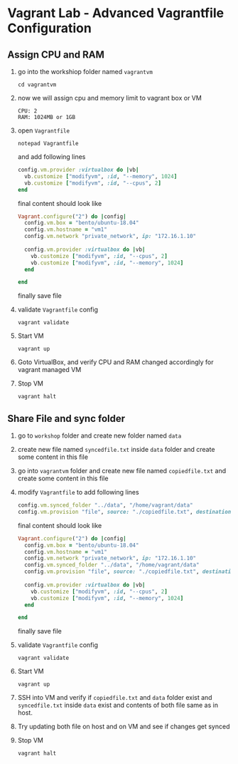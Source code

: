 # Vagrant Lab - Advanced Vagrantfile Configuration

## Assign CPU and RAM

1. go into the workshiop folder named `vagrantvm`

    ``` shell
    cd vagrantvm
    ```

2. now we will assign cpu and memory limit to vagrant box or VM

    ```text
    CPU: 2
    RAM: 1024MB or 1GB
    ```

3. open `Vagrantfile`

    ```shell
    notepad Vagrantfile
    ```

    and add following lines

    ```ruby
    config.vm.provider :virtualbox do |vb|
      vb.customize ["modifyvm", :id, "--memory", 1024]
      vb.customize ["modifyvm", :id, "--cpus", 2]
    end
    ```

    final content should look like

    ```ruby
    Vagrant.configure("2") do |config|
      config.vm.box = "bento/ubuntu-18.04"
      config.vm.hostname = "vm1"
      config.vm.network "private_network", ip: "172.16.1.10"
      
      config.vm.provider :virtualbox do |vb|
        vb.customize ["modifyvm", :id, "--cpus", 2]
        vb.customize ["modifyvm", :id, "--memory", 1024]
      end
    
    end

    ```

    finally save file

4. validate `Vagrantfile` config

    ``` shell
    vagrant validate
    ```

5. Start VM

    ``` shell
    vagrant up
    ```

6. Goto VirtualBox, and verify CPU and RAM changed accordingly for vagrant managed VM

7. Stop VM

    ``` shell
    vagrant halt
    ```

## Share File and sync folder

1. go to `workshop` folder and create new folder named `data`
2. create new file named `syncedfile.txt` inside `data` folder and create some content in this file
3. go into `vagrantvm` folder and create new file named `copiedfile.txt` and create some content in this file
4. modify `Vagrantfile` to add following lines

    ```ruby
    config.vm.synced_folder "../data", "/home/vagrant/data"
    config.vm.provision "file", source: "./copiedfile.txt", destination: "/home/vagrant/copiedfile.txt"
    ```

    final content should look like

    ```ruby
    Vagrant.configure("2") do |config|
      config.vm.box = "bento/ubuntu-18.04"
      config.vm.hostname = "vm1"
      config.vm.network "private_network", ip: "172.16.1.10"
      config.vm.synced_folder "../data", "/home/vagrant/data"
      config.vm.provision "file", source: "./copiedfile.txt", destination: "/home/vagrant/copiedfile.txt"
      
      config.vm.provider :virtualbox do |vb|
        vb.customize ["modifyvm", :id, "--cpus", 2]
        vb.customize ["modifyvm", :id, "--memory", 1024]
      end
    
    end

    ```

    finally save file

5. validate `Vagrantfile` config

    ``` shell
    vagrant validate
    ```

6. Start VM

    ``` shell
    vagrant up
    ```

7. SSH into VM and verify if `copiedfile.txt` and `data` folder exist and `syncedfile.txt` inside `data` exist and contents of both file same as in host.
8. Try updating both file on host and on VM and see if changes get synced
9. Stop VM

    ``` shell
    vagrant halt
    ```
